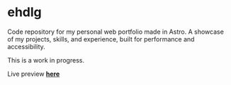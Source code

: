 # ehdlg

Code repository for my personal web portfolio made in Astro.
A showcase of my projects, skills, and experience, built for performance and
accessibility.

This is a work in progress.

Live preview [**here**](https://ehdlg.github.io/portfolio/)
